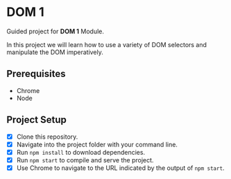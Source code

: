 # DOM 1

Guided project for **DOM 1** Module.

In this project we will learn how to use a variety of DOM selectors and manipulate the DOM imperatively.

## Prerequisites

- Chrome
- Node

## Project Setup

- [x] Clone this repository.
- [x] Navigate into the project folder with your command line.
- [x] Run `npm install` to download dependencies.
- [x] Run `npm start` to compile and serve the project.
- [x] Use Chrome to navigate to the URL indicated by the output of `npm start`.
